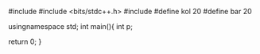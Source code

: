 #include <iostream>
#include <bits/stdc++.h>
#include <cstring>
#define kol 20
#define bar 20

usingnamespace std;
int main(){
int p;

return 0;
}
